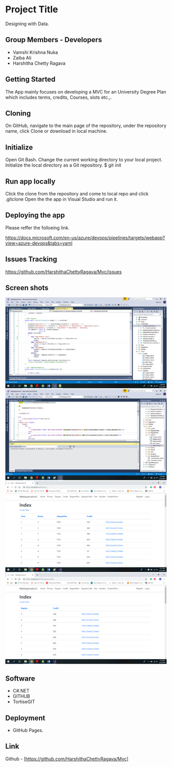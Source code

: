 # Project Title

Designing with Data.

## Group Members - Developers

* Vamshi Krishna Nuka
* Zaiba Ali
* Harshitha Chetty Ragava

## Getting Started

The App mainly focuses on developing a MVC for an University Degree Plan which includes terms, credits, Courses, slots etc.,.

## Cloning 
On GitHub, navigate to the main page of the repository, under the repository name, click Clone or download in local machine.

## Initialize
Open Git Bash.
Change the current working directory to your local project.
Initialize the local directory as a Git repository.
$ git init

## Run app locally
Click the clone from the repository and come to local repo and click .gitclone Open the the app in Visual Studio and run it.

## Deploying the app
Please reffer the folloeing link.

https://docs.microsoft.com/en-us/azure/devops/pipelines/targets/webapp?view=azure-devops&tabs=yaml

## Issues Tracking
https://github.com/HarshithaChettyRagava/Mvc/issues

## Screen shots

![alt text](webApp.png)
![alt text](screenShots.png)
![alt text](slot.png)
![alt text](Degree.png)

## Software 
* C#.NET 
* GITHUB
* TortiseGIT

## Deployment
- GitHub Pages.

## Link
Github - [https://github.com/HarshithaChettyRagava/Mvc]





